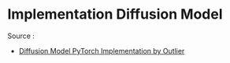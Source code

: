 # Implementation Diffusion Model

Source : 
- [Diffusion Model PyTorch Implementation by Outlier](https://youtu.be/TBCRlnwJtZU?si=JO8tvbuyDCT69Sy5)